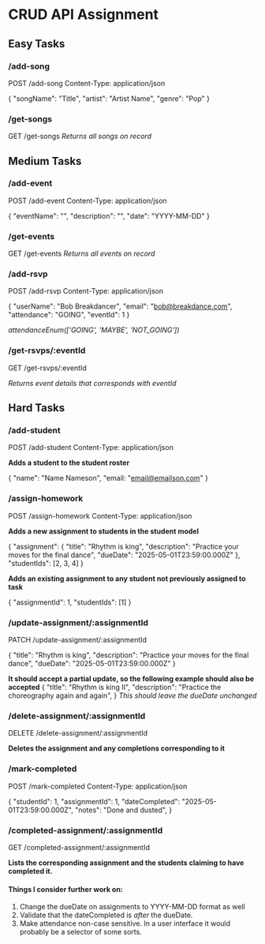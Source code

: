 # CRUD API Assignment

## Easy Tasks
### /add-song
POST /add-song
Content-Type: application/json

{
    "songName": "Title",
    "artist": "Artist Name",
    "genre": "Pop"
}

### /get-songs
GET /get-songs
*Returns all songs on record*

## Medium Tasks
### /add-event
POST /add-event
Content-Type: application/json

{
    "eventName": "",
    "description": "",
    "date": "YYYY-MM-DD"
}

### /get-events
GET /get-events
*Returns all events on record*

### /add-rsvp
POST /add-rsvp
Content-Type: application/json

{
    "userName": "Bob Breakdancer",
    "email": "bob@breakdance.com",
    "attendance": "GOING",
    "eventId": 1
}

*attendanceEnum(['GOING', 'MAYBE', 'NOT_GOING'])*

### /get-rsvps/:eventId
GET /get-rsvps/:eventId

*Returns event details that corresponds with eventId*

## Hard Tasks
### /add-student
POST /add-student
Content-Type: application/json

**Adds a student to the student roster**

{
  "name": "Name Nameson",
  "email: "email@emailson.com"
}

### /assign-homework
POST /assign-homework
Content-Type: application/json

**Adds a new assignment to students in the student model**

{
  "assignment": {
    "title": "Rhythm is king",
    "description": "Practice your moves for the final dance",
    "dueDate": "2025-05-01T23:59:00.000Z"
  },
  "studentIds": [2, 3, 4]
}

**Adds an existing assignment to any student not previously assigned to task**

{
  "assignmentId": 1,
  "studentIds": [1]
}

### /update-assignment/:assignmentId
PATCH /update-assignment/:assignmentId

{
    "title": "Rhythm is king",
    "description": "Practice your moves for the final dance",
    "dueDate": "2025-05-01T23:59:00.000Z"
}

**It should accept a partial update, so the following example should also be accepted**
{
    "title": "Rhythm is king II",
    "description": "Practice the choreography again and again",
}
*This should leave the dueDate unchanged*

### /delete-assignment/:assignmentId
DELETE /delete-assignment/:assignmentId

**Deletes the assignment and any completions corresponding to it**

### /mark-completed
POST /mark-completed
Content-Type: application/json

{
    "studentId": 1,
    "assignmentId": 1,
    "dateCompleted": "2025-05-01T23:59:00.000Z",
    "notes": "Done and dusted",
}

### /completed-assignment/:assignmentId
GET /completed-assignment/:assignmentId

**Lists the corresponding assignment and the students claiming to have completed it.**

#### Things I consider further work on:
1. Change the dueDate on assignments to YYYY-MM-DD format as well
2. Validate that the dateCompleted is *after* the dueDate.
3. Make attendance non-case sensitive. In a user interface it would probably be a selector of some sorts.
